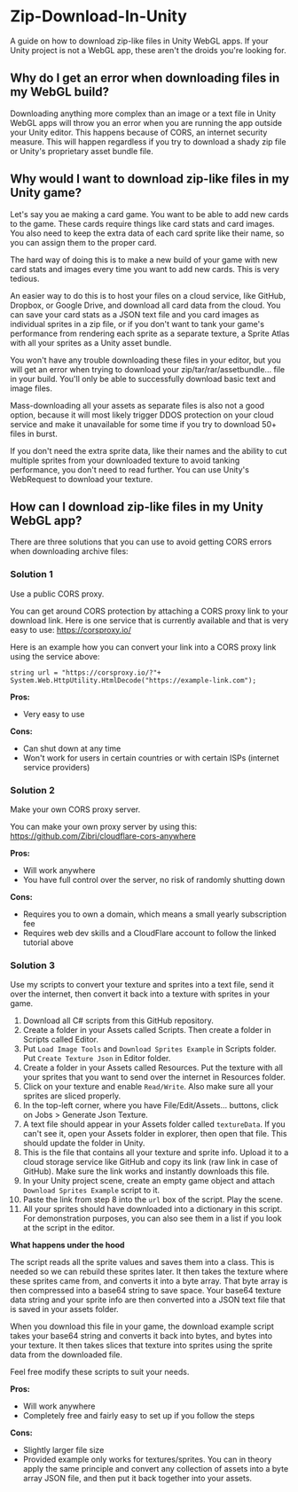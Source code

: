 # Zip-Download-In-Unity
A guide on how to download zip-like files in Unity WebGL apps. If your Unity project is not a WebGL app, these aren't the droids you're looking for.

## Why do I get an error when downloading files in my WebGL build?
Downloading anything more complex than an image or a text file in Unity WebGL apps will throw you an error when you are running the app outside your Unity editor. This happens because of CORS, an internet security measure.
This will happen regardless if you try to download a shady zip file or Unity's proprietary asset bundle file.

## Why would I want to download zip-like files in my Unity game?
Let's say you ae making a card game. You want to be able to add new cards to the game. These cards require things like card stats and card images. You also need to keep the extra data of each card sprite like their name, so you can assign them to the proper card.

The hard way of doing this is to make a new build of your game with new card stats and images every time you want to add new cards. This is very tedious.

An easier way to do this is to host your files on a cloud service, like GitHub, Dropbox, or Google Drive, and download all card data from the cloud.
You can save your card stats as a JSON text file and you card images as individual sprites in a zip file, or if you don't want to tank your game's performance from rendering each sprite as a separate texture, a Sprite Atlas with all your sprites as a Unity asset bundle.

You won't have any trouble downloading these files in your editor, but you will get an error when trying to download your zip/tar/rar/assetbundle... file in your build. You'll only be able to successfully download basic text and image files.

Mass-downloading all your assets as separate files is also not a good option, because it will most likely trigger DDOS protection on your cloud service and make it unavailable for some time if you try to download 50+ files in burst.

If you don't need the extra sprite data, like their names and the ability to cut multiple sprites from your downloaded texture to avoid tanking performance, you don't need to read further.
You can use Unity's WebRequest to download your texture.

## How can I download zip-like files in my Unity WebGL app?
There are three solutions that you can use to avoid getting CORS errors when downloading archive files:

### Solution 1
Use a public CORS proxy.

You can get around CORS protection by attaching a CORS proxy link to your download link. Here is one service that is currently available and that is very easy to use: https://corsproxy.io/ 

Here is an example how you can convert your link into a CORS proxy link using the service above:
```
string url = "https://corsproxy.io/?"+ System.Web.HttpUtility.HtmlDecode("https://example-link.com");
```

**Pros:**
- Very easy to use

**Cons:**
- Can shut down at any time
- Won't work for users in certain countries or with certain ISPs (internet service providers)

### Solution 2
Make your own CORS proxy server.

You can make your own proxy server by using this: https://github.com/Zibri/cloudflare-cors-anywhere 

**Pros:**
- Will work anywhere
- You have full control over the server, no risk of randomly shutting down

**Cons:**
- Requires you to own a domain, which means a small yearly subscription fee
- Requires web dev skills and a CloudFlare account to follow the linked tutorial above

### Solution 3
Use my scripts to convert your texture and sprites into a text file, send it over the internet, then convert it back into a texture with sprites in your game.

1. Download all C# scripts from this GitHub repository.
2. Create a folder in your Assets called Scripts. Then create a folder in Scripts called Editor.
3. Put `Load Image Tools` and `Download Sprites Example` in Scripts folder. Put `Create Texture Json` in Editor folder.
4. Create a folder in your Assets called Resources. Put the texture with all your sprites that you want to send over the internet in Resources folder.
5. Click on your texture and enable `Read/Write`. Also make sure all your sprites are sliced properly.
6. In the top-left corner, where you have File/Edit/Assets... buttons, click on Jobs > Generate Json Texture.
7. A text file should appear in your Assets folder called `textureData`. If you can't see it, open your Assets folder in explorer, then open that file. This should update the folder in Unity.
8. This is the file that contains all your texture and sprite info. Upload it to a cloud storage service like GitHub and copy its link (raw link in case of GitHub). Make sure the link works and instantly downloads this file.
9. In your Unity project scene, create an empty game object and attach `Download Sprites Example` script to it.
10. Paste the link from step 8 into the `url` box of the script. Play the scene.
11. All your sprites should have downloaded into a dictionary in this script. For demonstration purposes, you can also see them in a list if you look at the script in the editor.

**What happens under the hood**

The script reads all the sprite values and saves them into a class. This is needed so we can rebuild these sprites later. It then takes the texture where these sprites came from, and converts it into a byte array.
That byte array is then compressed into a base64 string to save space. Your base64 texture data string and your sprite info are then converted into a JSON text file that is saved in your assets folder.

When you download this file in your game, the download example script takes your base64 string and converts it back into bytes, and bytes into your texture.
It then takes slices that texture into sprites using the sprite data from the downloaded file.

Feel free modify these scripts to suit your needs.

**Pros:**
- Will work anywhere
- Completely free and fairly easy to set up if you follow the steps

**Cons:**
- Slightly larger file size
- Provided example only works for textures/sprites. You can in theory apply the same principle and convert any collection of assets into a byte array JSON file, and then put it back together into your assets.
